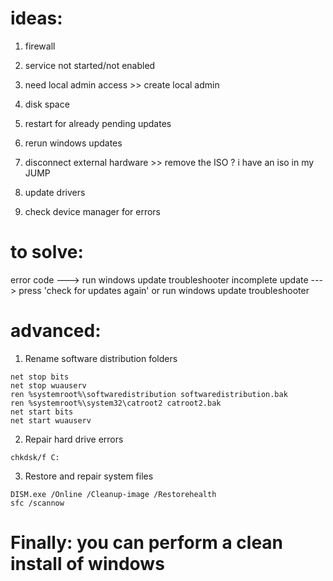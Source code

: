 # ideas:
1. firewall
2. service not started/not enabled


1. need local admin access >> create local admin
2. disk space
3. restart for already pending updates
4. rerun windows updates
5. disconnect external hardware >> remove the ISO
	? i have an iso in my JUMP
6. update drivers
7. check device manager for errors

# to solve:
error code ---> run windows update troubleshooter
incomplete update ---> press 'check for updates again' or run windows update troubleshooter

# advanced:
1. Rename software distribution folders
```
net stop bits
net stop wuauserv
ren %systemroot%\softwaredistribution softwaredistribution.bak
ren %systemroot%\system32\catroot2 catroot2.bak
net start bits
net start wuauserv
```
2. Repair hard drive errors
```
chkdsk/f C:
```
3. Restore and repair system files
```
DISM.exe /Online /Cleanup-image /Restorehealth
sfc /scannow
```

# Finally: you can perform a clean install of windows